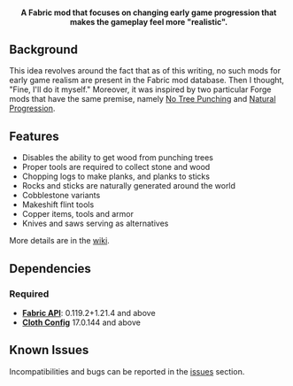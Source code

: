<h4 align="center">A Fabric mod that focuses on changing early game progression that makes the gameplay feel more "realistic".</h4>

## Background

This idea revolves around the fact that as of this writing, no such mods for early game realism are present in the Fabric mod database. Then I thought, "Fine, I'll do it myself." Moreover, it was inspired by two particular Forge mods that have the same premise, namely [No Tree Punching](https://www.curseforge.com/minecraft/mc-mods/no-tree-punching) and [Natural Progression](https://www.curseforge.com/minecraft/mc-mods/natural-progressions).

## Features

- Disables the ability to get wood from punching trees
- Proper tools are required to collect stone and wood
- Chopping logs to make planks, and planks to sticks
- Rocks and sticks are naturally generated around the world
- Cobblestone variants
- Makeshift flint tools
- Copper items, tools and armor
- Knives and saws serving as alternatives

More details are in the [wiki](https://github.com/brynblack/foundations/wiki).

## Dependencies

### Required

- **[Fabric API](https://modrinth.com/mod/fabric-api)**: 0.119.2+1.21.4 and above
- **[Cloth Config](https://modrinth.com/mod/cloth-config)** 17.0.144 and above

## Known Issues

Incompatibilities and bugs can be reported in the [issues](https://github.com/brynblack/foundations/issues) section.
